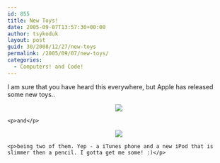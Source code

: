 ```yaml
---
id: 855
title: New Toys!
date: 2005-09-07T13:57:30+00:00
author: tsykoduk
layout: post
guid: 30/2008/12/27/new-toys
permalink: /2005/09/07/new-toys/
categories:
  - Computers! and Code!
---
```

<p>I am sure that you have heard this everywhere, but Apple has released some new toys..</p>


<center><a href="http://www.apple.com/ipodnano/"><img src="http://images.apple.com/ipodnano/images/indexcompare20050907.jpg" /></a>
</center>

	<p>and</p>


<center><a href="http://www.apple.com/itunes/mobile/"><img src="http://images.apple.com/itunes/mobile/images/indexphone20050907.jpg" /></a></center>

	<p>being two of them. Yep - a iTunes phone and a new iPod that is slimmer then a pencil. I gotta get me some! :)</p>